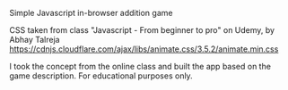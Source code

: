 Simple Javascript in-browser addition game

CSS taken from class "Javascript - From beginner to pro" on Udemy, by Abhay Talreja
https://cdnjs.cloudflare.com/ajax/libs/animate.css/3.5.2/animate.min.css

I took the concept from the online class and built the app based on the game description.
For educational purposes only.